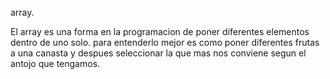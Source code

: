 array.

El array es una forma en la programacion de poner diferentes elementos dentro de uno solo.
para entenderlo mejor es como poner diferentes frutas a una canasta y despues seleccionar la que mas nos 
conviene segun el antojo que tengamos.

